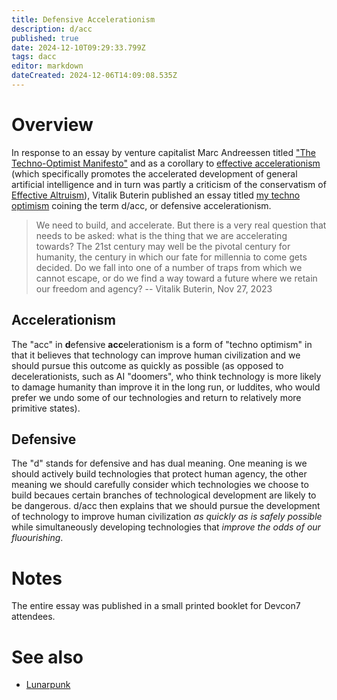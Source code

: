 ```yaml
---
title: Defensive Accelerationism
description: d/acc
published: true
date: 2024-12-10T09:29:33.799Z
tags: dacc
editor: markdown
dateCreated: 2024-12-06T14:09:08.535Z
---
```


# Overview
In response to an essay by venture capitalist Marc Andreessen titled ["The Techno-Optimist Manifesto"](https://a16z.com/the-techno-optimist-manifesto/) and as a corollary to [effective accelerationism](/Philosophy/eacc) (which specifically promotes the accelerated development of general artificial intelligence and in turn was partly a criticism of the conservatism of [Effective Altruism](/Philosophy/EA)), Vitalik Buterin published an essay titled [my techno optimism](https://vitalik.eth.limo/general/2023/11/27/techno_optimism.html) coining the term d/acc, or defensive accelerationism.

> We need to build, and accelerate. But there is a very real question that needs to be asked: what is the thing that we are accelerating towards? The 21st century may well be the pivotal century for humanity, the century in which our fate for millennia to come gets decided. Do we fall into one of a number of traps from which we cannot escape, or do we find a way toward a future where we retain our freedom and agency? -- Vitalik Buterin, Nov 27, 2023
##  Accelerationism
The "acc" in **d**efensive **acc**elerationism is a form of "techno optimism" in that it believes that technology can improve human civilization and we should pursue this outcome as quickly as possible (as opposed to decelerationists, such as AI "doomers", who think technology is more likely to damage humanity than improve it in the long run, or luddites, who would prefer we undo some of our technologies and return to relatively more primitive states).

## Defensive
The "d" stands for defensive and has dual meaning. One meaning is we should actively build technologies that protect human agency, the other meaning we should carefully consider which technologies we choose to build becaues certain branches of technological development are likely to be dangerous. d/acc then explains that we should pursue the development of technology to improve human civilization *as quickly as is safely possible* while simultaneously developing technologies that *improve the odds of our fluourishing*.

# Notes
The entire essay was published in a small printed booklet for Devcon7 attendees.

# See also
- [Lunarpunk](/philosophy/solarpunk#lunarpunk)
